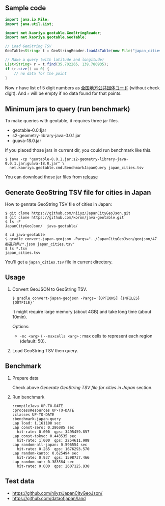 ## Sample code

```java
import java.io.File;
import java.util.List;

import net.kaoriya.geotable.GeoStringReader;
import net.kaoriya.geotable.GeoTable;

// Load GeoString TSV
GeoTable<String> t = GeoStringReader.loadAsTable(new File("japan_cities.tsv"));

// Make a query (with latitude and longitude)
List<String> r = t.find(35.702265, 139.780935);
if (r.size() == 0) {
    // no data for the point
}
```

Now `r` have list of 5 digit numbers as [全国地方公共団体コード][2] (without
check digit).  And `r` will be empty if no data found for that points.

## Minimum jars to query (run benchmark)

To make queries with geotable, it requires three jar files.

*   geotable-0.0.1jar
*   s2-geometry-library-java-0.0.1.jar
*   guava-18.0.jar

If you placed those jars in current dir, you could run benchmark like this.

    $ java -cp "geotable-0.0.1.jar;s2-geometry-library-java-0.0.1.jar;guava-18.0.jar" \
      net.kaoriya.geotable.cmd.BenchmarkJapanQuery japan_cities.tsv

You can download those jar files from [release][1]

## Generate GeoString TSV file for cities in Japan

How to genrate GeoString TSV file of cities in Japan:

```
$ git clone https://github.com/niiyz/JapanCityGeoJson.git
$ git clone https://github.com/koron/java-geotable.git
$ ls -F
JapanCityGeoJson/  java-geotable/

$ cd java-geotable
$ gradle convert-japan-geojson -Pargs="../JapanCityGeoJson/geojson/47都道府県/*.json japan_cities.tsv"
$ ls *.tsv
japan_cities.tsv
```

You'll get a `japan_cities.tsv` file in current directory.

## Usage

1.  Convert GeoJSON to GeoString TSV.

        $ gradle convert-japan-geojson -Pargs='[OPTIONS] {INFILES} {OUTFILE}'

    It might require large memory (about 4GB) and take long time (about 10min).

    Options:

    *   `-mc <arg>` / `--maxcells <arg>` :
        max cells to represent each region (default: 50).

2.  Load GeoString TSV then query.

## Benchmark

1.  Prepare data

    Check above *Generate GeoString TSV file for cities in Japan* section.

2.  Run benchmark

    ```
    :compileJava UP-TO-DATE
    :processResources UP-TO-DATE
    :classes UP-TO-DATE
    :benchmark-japan-query
    Lap load: 1.161188 sec
    Lap const-zero: 0.286085 sec
      hit-rate: 0.000  qps: 3495459.857
    Lap const-tokyo: 0.443535 sec
      hit-rate: 1.000  qps: 2254611.988
    Lap random-all-japan: 0.596554 sec
      hit-rate: 0.265  qps: 1676293.570
    Lap random-kanto: 0.625494 sec
      hit-rate: 0.937  qps: 1598737.466
    Lap random-out: 0.383564 sec
      hit-rate: 0.000  qps: 2607125.938
    ```

## Test data

*   <https://github.com/niiyz/JapanCityGeoJson/>
*   <https://github.com/dataofjapan/land>

[1]:https://github.com/koron/java-geotable/releases/v0.0.1
[2]:http://www.soumu.go.jp/denshijiti/code.html
